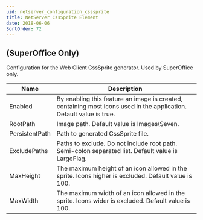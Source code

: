 ```yaml
---
uid: netserver_configuration_csssprite
title: NetServer CssSprite Element
date: 2018-06-06
SortOrder: 72
---
```

## (SuperOffice Only)

Configuration for the Web Client CssSprite generator. Used by SuperOffice only.

|Name|Description|
|------------|-|
|Enabled| By enabling this feature an image is created, containing most icons used in the application. Default value is true.|
|RootPath|Image path. Default value is Images\Seven.|
|PersistentPath|Path to generated CssSprite file.|
|ExcludePaths|Paths to exclude. Do not include root path. Semi-colon separated list. Default value is LargeFlag.|
|MaxHeight|The maximum height of an icon allowed in the sprite. Icons higher is excluded. Default value is 100.|
|MaxWidth|The maximum width of an icon allowed in the sprite. Icons wider is excluded. Default value is 100.|
